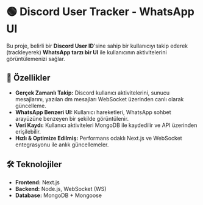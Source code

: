 # 🟢 Discord User Tracker - WhatsApp UI
Bu proje, belirli bir **Discord User ID**'sine sahip bir kullanıcıyı takip ederek (trackleyerek) **WhatsApp tarzı bir UI** ile kullanıcının aktivitelerini görüntülemenizi sağlar.

## 🚀 Özellikler
- **Gerçek Zamanlı Takip:** Discord kullanıcı aktivitelerini, sunucu mesajlarını, yazılan dm mesajları WebSocket üzerinden canlı olarak güncelleme.
- **WhatsApp Benzeri UI:** Kullanıcı hareketleri, WhatsApp sohbet arayüzüne benzeyen bir şekilde görüntülenir.
- **Veri Kaydı:** Kullanıcı aktiviteleri MongoDB ile kaydedilir ve API üzerinden erişilebilir.
- **Hızlı & Optimize Edilmiş:** Performans odaklı Next.js ve WebSocket entegrasyonu ile anlık güncellemeler.

## 🛠️ Teknolojiler
- **Frontend:** Next.js
- **Backend:** Node.js, WebSocket (WS)
- **Database:** MongoDB + Mongoose
